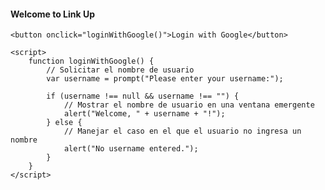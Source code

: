 <!DOCTYPE html>
<html>
<head>
    <meta charset="UTF-8">
    <title>Link Up</title>
</head>
<body>
    <h4>Welcome to Link Up</h4>

    <button onclick="loginWithGoogle()">Login with Google</button>

    <script>
        function loginWithGoogle() {
            // Solicitar el nombre de usuario
            var username = prompt("Please enter your username:");
            
            if (username !== null && username !== "") {
                // Mostrar el nombre de usuario en una ventana emergente
                alert("Welcome, " + username + "!");
            } else {
                // Manejar el caso en el que el usuario no ingresa un nombre
                alert("No username entered.");
            }
        }
    </script>
</body>
</html>
